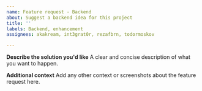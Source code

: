 ```yaml
---
name: Feature request - Backend
about: Suggest a backend idea for this project
title: ''
labels: Backend, enhancement
assignees: akakream, int3grat0r, rezafbrn, todormoskov

---
```


**Describe the solution you'd like**
A clear and concise description of what you want to happen.

**Additional context**
Add any other context or screenshots about the feature request here.
